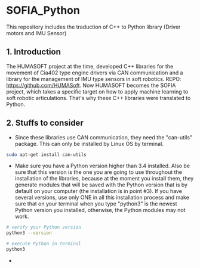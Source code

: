 # SOFIA_Python
This repository includes the traduction of C++ to Python library (Driver motors and IMU Sensor)

## 1. Introduction
The HUMASOFT project at the time, developed C++ libraries for the movement of Cia402 type engine drivers via CAN communication and a library for the management of IMU type sensors in soft robotics. REPO: https://github.com/HUMASoft. Now HUMASOFT becomes the SOFIA project, which takes a specific target on how to apply machine learning to soft robotic articulations. That's why these C++ libraries were translated to Python. 

## 2. Stuffs to consider
- Since these libraries use CAN communication, they need the "can-utils" package. This can only be installed by Linux OS by terminal.
```bash
sudo apt-get install can-utils
```
- Make sure you have a Python version higher than 3.4 installed. Also be sure that this version is the one you are going to use throughout the installation of the libraries, because at the moment you install them, they generate modules that will be saved with the Python version that is by default on your computer (the installation is in point #3). If you have several versions, use only ONE in all this installation process and make sure that on your terminal when you type "python3" is the newest Python version you installed, otherwise, the Python modules may not work.
```bash
# verify your Python version 
python3 --version

# execute Python in terminal
python3
```
- 



